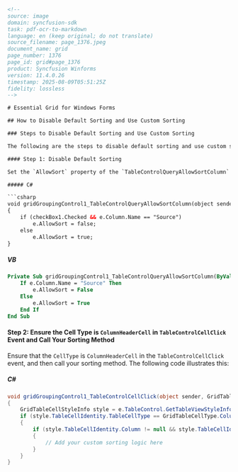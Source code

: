 ```html
<!--
source: image
domain: syncfusion-sdk
task: pdf-ocr-to-markdown
language: en (keep original; do not translate)
source_filename: page_1376.jpeg
document_name: grid
page_number: 1376
page_id: grid#page_1376
product: Syncfusion Winforms
version: 11.4.0.26
timestamp: 2025-08-09T05:51:25Z
fidelity: lossless
-->

# Essential Grid for Windows Forms

## How to Disable Default Sorting and Use Custom Sorting

### Steps to Disable Default Sorting and Use Custom Sorting

The following are the steps to disable default sorting and use custom sorting:

#### Step 1: Disable Default Sorting

Set the `AllowSort` property of the `TableControlQueryAllowSortColumn` event to `false` to disable the default sorting. The following code illustrates this:

##### C#

```csharp
void gridGroupingControl1_TableControlQueryAllowSortColumn(object sender, GridQueryAllowSortColumnEventArgs e)
{
    if (checkBox1.Checked && e.Column.Name == "Source")
        e.AllowSort = false;
    else
        e.AllowSort = true;
}
```

##### VB

```vb
Private Sub gridGroupingControl1_TableControlQueryAllowSortColumn(ByVal sender As Object, ByVal e As GridQueryAllowSortColumnEventArgs)
    If e.Column.Name = "Source" Then
        e.AllowSort = False
    Else
        e.AllowSort = True
    End If
End Sub
```

#### Step 2: Ensure the Cell Type is `ColumnHeaderCell` in `TableControlCellClick` Event and Call Your Sorting Method

Ensure that the `CellType` is `ColumnHeaderCell` in the `TableControlCellClick` event, and then call your sorting method. The following code illustrates this:

##### C#

```csharp
void gridGroupingControl1_TableControlCellClick(object sender, GridTableControlCellClickEventArgs e)
{
    GridTableCellStyleInfo style = e.TableControl.GetTableViewStyleInfo(e.Inner.RowIndex, e.Inner.ColIndex);
    if (style.TableCellIdentity.TableCellType == GridTableCellType.ColumnHeaderCell)
    {
        if (style.TableCellIdentity.Column != null && style.TableCellIdentity.Column.Name == "Source")
        {
            // Add your custom sorting logic here
        }
    }
}
```

<!-- tags: [sorting, custom sorting, GridGroupingControl, TableControl, TableControlQueryAllowSortColumn, TableControlCellClick] keywords: [default sorting, disable, custom sorting, checkBox, Grid, CheckBox, TableHeaderCell, event handling] -->
```